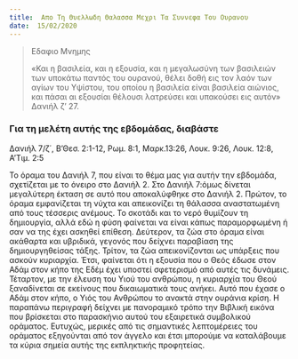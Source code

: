 ```yaml
---
title:  Απο Τη Θυελλωδη Θαλασσα Μεχρι Τα Συννεφα Του Ουρανου
date:  15/02/2020
---
```


> <p>Εδαφιο Μνημης</p>
> «Και η βασιλεία, και η εξουσία, και η μεγαλωσύνη των βασιλειών των υποκάτω παντός του ουρανού, θέλει δοθή εις τον λαόν των αγίων του Υψίστου, του οποίου η βασιλεία είναι βασιλεία αιώνιος, και πάσαι αι εξουσίαι θέλουσι λατρεύσει και υπακούσει εις αυτόν» Δανιήλ ζ’ 27.

### Για τη μελέτη αυτής της εβδομάδας, διαβάστε
Δανιήλ 7/ζ΄, Β’Θεσ. 2:1-12, Ρωμ. 8:1, Μαρκ.13:26, Λουκ. 9:26, Λουκ. 12:8, Α’Τιμ. 2:5

Το όραμα του Δανιήλ 7, που είναι το θέμα μας για αυτήν την εβδομάδα, σχετίζεται με το όνειρο στο Δανιήλ 2. Στο Δανιήλ 7:όμως δίνεται μεγαλύτερη έκταση σε αυτό που αποκαλύφθηκε στο Δανιήλ 2. Πρώτον, το όραμα εμφανίζεται τη νύχτα και απεικονίζει τη θάλασσα αναστατωμένη από τους τέσσερις ανέμους. Το σκοτάδι και το νερό θυμίζουν τη δημιουργία, αλλά εδώ η φύση φαίνεται να είναι κάπως παραμορφωμένη ή σαν να της έχει ασκηθεί επίθεση. Δεύτερον, τα ζώα στο όραμα είναι ακάθαρτα και υβριδικά, γεγονός που δείχνει παραβίαση της δημιουργηθείσας τάξης. Τρίτον, τα ζώα απεικονίζονται ως υπάρξεις που ασκούν κυριαρχία. Έτσι, φαίνεται ότι η εξουσία που ο Θεός έδωσε στον Αδάμ στον κήπο της Εδέμ έχει υποστεί σφετερισμό από αυτές τις δυνάμεις. Τέταρτον, με την έλευση του Υιού του ανθρώπου, η κυριαρχία του Θεού ξαναδίνεται σε εκείνους που δικαιωματικά τους ανήκει. Αυτό που έχασε ο Αδάμ στον κήπο, ο Υιός του Ανθρώπου το ανακτά στην ουράνια κρίση. Η παραπάνω περιγραφή δείχνει με πανοραμικό τρόπο την Βιβλική εικόνα που βρίσκεται στο παρασκήνιο αυτού του εξαιρετικά συμβολικού οράματος. Ευτυχώς, μερικές από τις σημαντικές λεπτομέρειες του οράματος εξηγούνται από τον άγγελο και έτσι μπορούμε να καταλάβουμε τα κύρια σημεία αυτής της εκπληκτικής προφητείας.